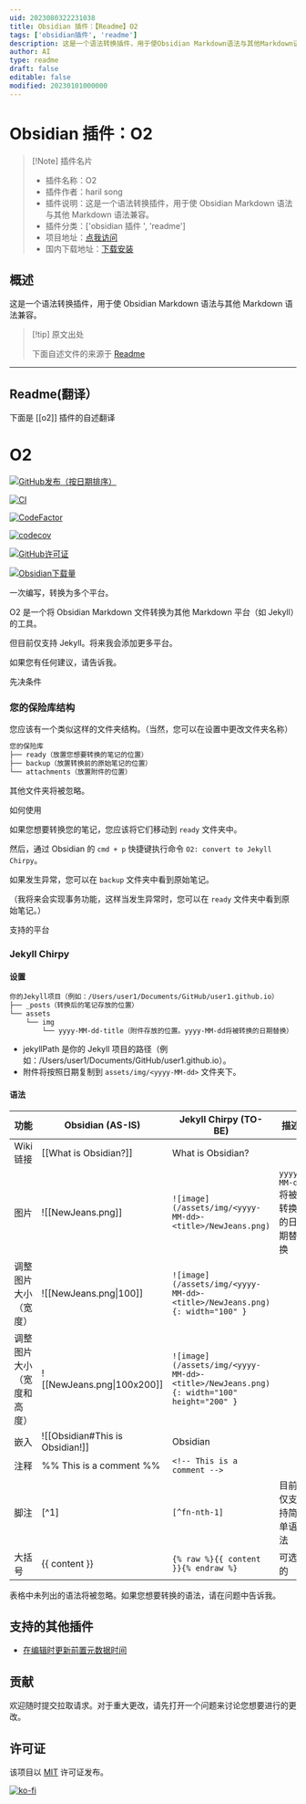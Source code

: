 ```yaml
---
uid: 2023080322231038
title: Obsidian 插件：【Readme】O2
tags: ['obsidian插件', 'readme']
description: 这是一个语法转换插件，用于使Obsidian Markdown语法与其他Markdown语法兼容。
author: AI
type: readme
draft: false
editable: false
modified: 20230101000000
---
```


# Obsidian 插件：O2

> [!Note] 插件名片
> - 插件名称：O2
> - 插件作者：haril song
> - 插件说明：这是一个语法转换插件，用于使 Obsidian Markdown 语法与其他 Markdown 语法兼容。
> - 插件分类：['obsidian 插件 ', 'readme']
> - 项目地址：[点我访问](https://github.com/songkg7/o2)
> - 国内下载地址：[下载安装](https://pkmer.cn/products/plugin/pluginMarket/?o2)

## 概述

这是一个语法转换插件，用于使 Obsidian Markdown 语法与其他 Markdown 语法兼容。

> [!tip] 原文出处
>
>下面自述文件的来源于 [Readme](https://ghproxy.net/https://raw.githubusercontent.com/songkg7/o2/main/README.md)
>

---

## Readme(翻译）

下面是 [[o2]] 插件的自述翻译

# O2

[![GitHub发布（按日期排序）](https://img.shields.io/github/v/release/songkg7/O2)](https://github.com/songkg7/o2/releases)

[![CI](https://github.com/songkg7/o2/actions/workflows/ci.yml/badge.svg)](https://github.com/songkg7/o2/actions/workflows/node.js.yml)

[![CodeFactor](https://www.codefactor.io/repository/github/songkg7/o2/badge)](https://www.codefactor.io/repository/github/songkg7/o2)

[![codecov](https://codecov.io/gh/songkg7/o2/branch/main/graph/badge.svg?token=AYQGNW0SWR)](https://codecov.io/gh/songkg7/o2)

[![GitHub许可证](https://img.shields.io/github/license/songkg7/O2)](https://github.com/songkg7/o2/blob/main/LICENSE)

[![Obsidian下载量](https://img.shields.io/badge/dynamic/json?logo=Obsidian&color=%238b6cef&label=downloads&query=o2.downloads&url=https://raw.githubusercontent.com/obsidianmd/obsidian-releases/master/community-plugin-stats.json)][community-plugin]

[community-plugin]: <https://obsidian.md/plugins?id=o2>

一次编写，转换为多个平台。

O2 是一个将 Obsidian Markdown 文件转换为其他 Markdown 平台（如 Jekyll）的工具。

但目前仅支持 Jekyll。将来我会添加更多平台。

如果您有任何建议，请告诉我。

先决条件

### 您的保险库结构

您应该有一个类似这样的文件夹结构。（当然，您可以在设置中更改文件夹名称）

```html
您的保险库
├── ready（放置您想要转换的笔记的位置）
├── backup（放置转换前的原始笔记的位置）
└── attachments（放置附件的位置）
```

其他文件夹将被忽略。

如何使用

如果您想要转换您的笔记，您应该将它们移动到 `ready` 文件夹中。

然后，通过 Obsidian 的 `cmd + p` 快捷键执行命令 `O2: convert to Jekyll Chirpy`。

如果发生异常，您可以在 `backup` 文件夹中看到原始笔记。

（我将来会实现事务功能，这样当发生异常时，您可以在 `ready` 文件夹中看到原始笔记。）

支持的平台

### Jekyll Chirpy

#### 设置

```html
你的Jekyll项目（例如：/Users/user1/Documents/GitHub/user1.github.io）
├── _posts（转换后的笔记存放的位置）
└── assets
    └── img
        └── yyyy-MM-dd-title（附件存放的位置。yyyy-MM-dd将被转换的日期替换）
```

- jekyllPath 是你的 Jekyll 项目的路径（例如：/Users/user1/Documents/GitHub/user1.github.io）。
- 附件将按照日期复制到 `assets/img/<yyyy-MM-dd>` 文件夹下。

#### 语法

| 功能                  | Obsidian (AS-IS)                | Jekyll Chirpy (TO-BE)                                                                  | 描述                                        |
|----------------------|---------------------------------|----------------------------------------------------------------------------------------|----------------------------------------------------|
| Wiki 链接              | [[What is Obsidian?]]           | What is Obsidian?                                                                      |
| 图片                  | ![[NewJeans.png]]               | `![image](/assets/img/<yyyy-MM-dd>-<title>/NewJeans.png)`                              | `yyyy-MM-dd` 将被转换的日期替换 |
| 调整图片大小（宽度）  | ![[NewJeans.png&#124;100]]      | `![image](/assets/img/<yyyy-MM-dd>-<title>/NewJeans.png){: width="100" }`              |
| 调整图片大小（宽度和高度） | ![[NewJeans.png&#124;100x200]]  | `![image](/assets/img/<yyyy-MM-dd>-<title>/NewJeans.png){: width="100" height="200" }` |
| 嵌入                  | ![[Obsidian#This is Obsidian!]] | Obsidian                                                                               |
| 注释                  | %% This is a comment %%         | `<!-- This is a comment -->`                                                           |
| 脚注                  | [^1]                            | `[^fn-nth-1]`                                                                          | 目前仅支持简单语法         |
| 大括号                | {{ content }}                   | `{% raw %}{{ content }}{% endraw %}`                                                   | 可选的                                           |

表格中未列出的语法将被忽略。如果您想要转换的语法，请在问题中告诉我。

## 支持的其他插件

- [在编辑时更新前置元数据时间](https://github.com/beaussan/update-time-on-edit-obsidian)

## 贡献

欢迎随时提交拉取请求。对于重大更改，请先打开一个问题来讨论您想要进行的更改。

## 许可证

该项目以 [MIT](https://choosealicense.com/licenses/mit/) 许可证发布。

[![ko-fi](https://ko-fi.com/img/githubbutton_sm.svg)](https://ko-fi.com/V7V8KX38Q)
